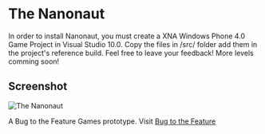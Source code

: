 The Nanonaut
============

In order to install Nanonaut, you must create a XNA Windows Phone 4.0
Game Project in Visual Studio 10.0. Copy the files in /src/ folder add
them in the project's reference build. Feel free to leave your feedback!
More levels comming soon!


## Screenshot

![The Nanonaut](http://i.imgur.com/Y8qpk4b.png)

A Bug to the Feature Games prototype.
Visit [Bug to the Feature](http://bugtothefeature.tumblr.com)
